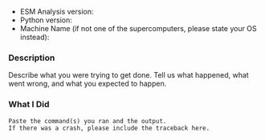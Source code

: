 * ESM Analysis version:
* Python version:
* Machine Name (if not one of the supercomputers, please state your OS instead):

### Description

Describe what you were trying to get done.
Tell us what happened, what went wrong, and what you expected to happen.

### What I Did

```
Paste the command(s) you ran and the output.
If there was a crash, please include the traceback here.
```
